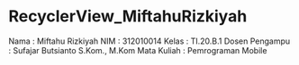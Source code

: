 # RecyclerView_MiftahuRizkiyah

Nama : Miftahu Rizkiyah
NIM : 312010014
Kelas : TI.20.B.1
Dosen Pengampu : Sufajar Butsianto S.Kom., M.Kom
Mata Kuliah : Pemrograman Mobile
